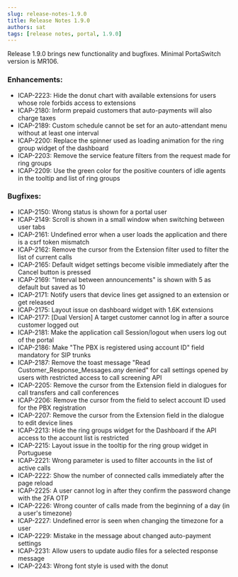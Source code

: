 ```yaml
---
slug: release-notes-1.9.0
title: Release Notes 1.9.0
authors: sat
tags: [release notes, portal, 1.9.0]
---
```


Release 1.9.0 brings new functionality and bugfixes. Minimal PortaSwitch version is MR106.

### Enhancements:
- ICAP-2223: Hide the donut chart with available extensions for users whose role forbids access to extensions
- ICAP-2180: Inform prepaid customers that auto-payments will also charge taxes
- ICAP-2189: Custom schedule cannot be set for an auto-attendant menu without at least one interval
- ICAP-2200: Replace the spinner used as loading animation for the ring group widget of the dashboard
- ICAP-2203: Remove the service feature filters from the request made for ring  groups
- ICAP-2209: Use the green color for the positive counters of idle agents in the tooltip and list of ring groups
<!--truncate-->

### Bugfixes:
- ICAP-2150: Wrong status is shown for a portal user
- ICAP-2149: Scroll is shown in a small window when switching between user tabs
- ICAP-2161: Undefined error when a user loads the application and there is a csrf token mismatch
- ICAP-2162: Remove the cursor from the Extension filter used to filter the list of current calls
- ICAP-2165: Default widget settings become visible immediately after the Cancel button is pressed
- ICAP-2169: "Interval between announcements" is shown with 5 as default but saved as 10
- ICAP-2171: Notify users that device lines get assigned to an extension or get released
- ICAP-2175: Layout issue on dashboard widget with 1.6K extensions
- ICAP-2177: [Dual Version] A target customer cannot log in after a source customer logged out
- ICAP-2181: Make the application call Session/logout when users log out of the portal
- ICAP-2186: Make "The PBX is registered using account ID" field mandatory for SIP trunks
- ICAP-2187: Remove the toast message "Read Customer_Response_Messages.*any* denied" for call settings opened by users with restricted access to call screening API
- ICAP-2205: Remove the cursor from the Extension field in dialogues for call transfers and call conferences
- ICAP-2206: Remove the cursor from the field to select account ID used for the PBX registration
- ICAP-2207: Remove the cursor from the Extension field in the dialogue to edit device lines
- ICAP-2213: Hide the ring groups widget for the Dashboard if the API access to the account list is restricted
- ICAP-2215: Layout issue in the tooltip for the ring group widget in Portuguese
- ICAP-2221: Wrong parameter is used to filter accounts in the list of active calls
- ICAP-2222: Show the number of connected calls immediately after the page reload
- ICAP-2225: A user cannot log in after they confirm the password change with the 2FA OTP
- ICAP-2226: Wrong counter of calls made from the beginning of a day (in a user's timezone)
- ICAP-2227: Undefined error is seen when changing the timezone for a user
- ICAP-2229: Mistake in the message about changed auto-payment settings
- ICAP-2231: Allow users to update audio files for a selected response message
- ICAP-2243: Wrong font style is used with the donut 